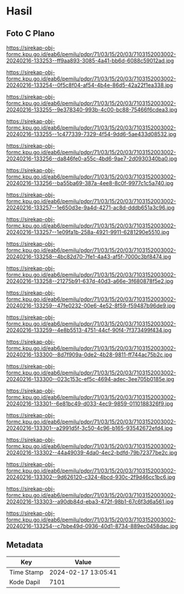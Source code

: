 # Hasil

## Foto C Plano

https://sirekap-obj-formc.kpu.go.id/eab6/pemilu/pdpr/71/03/15/20/03/7103152003002-20240216-133253--ff9aa893-3085-4a41-bb6d-6088c59012ad.jpg

https://sirekap-obj-formc.kpu.go.id/eab6/pemilu/pdpr/71/03/15/20/03/7103152003002-20240216-133254--0f5c8f04-af54-4b4e-86d5-42a22f1ea338.jpg

https://sirekap-obj-formc.kpu.go.id/eab6/pemilu/pdpr/71/03/15/20/03/7103152003002-20240216-133255--9e378340-993b-4c00-bc88-75466f6cdea3.jpg

https://sirekap-obj-formc.kpu.go.id/eab6/pemilu/pdpr/71/03/15/20/03/7103152003002-20240216-133255--1c477339-7329-4f54-9dd6-5ae433d08532.jpg

https://sirekap-obj-formc.kpu.go.id/eab6/pemilu/pdpr/71/03/15/20/03/7103152003002-20240216-133256--da846fe0-a55c-4bd6-9ae7-2d0930340ba0.jpg

https://sirekap-obj-formc.kpu.go.id/eab6/pemilu/pdpr/71/03/15/20/03/7103152003002-20240216-133256--ba55ba69-387a-4ee8-8c0f-9977c1c5a740.jpg

https://sirekap-obj-formc.kpu.go.id/eab6/pemilu/pdpr/71/03/15/20/03/7103152003002-20240216-133257--1e650d3e-9a4d-4271-ac8d-dddb651a3c96.jpg

https://sirekap-obj-formc.kpu.go.id/eab6/pemilu/pdpr/71/03/15/20/03/7103152003002-20240216-133257--1e09fa1b-258a-4921-9911-6281290e5510.jpg

https://sirekap-obj-formc.kpu.go.id/eab6/pemilu/pdpr/71/03/15/20/03/7103152003002-20240216-133258--4bc82d70-7fe1-4a43-af5f-7000c3bf8474.jpg

https://sirekap-obj-formc.kpu.go.id/eab6/pemilu/pdpr/71/03/15/20/03/7103152003002-20240216-133258--21275b91-637d-40d3-a66e-3f680878f5e2.jpg

https://sirekap-obj-formc.kpu.go.id/eab6/pemilu/pdpr/71/03/15/20/03/7103152003002-20240216-133259--47fe0232-00e6-4e52-8f59-f59487b96de9.jpg

https://sirekap-obj-formc.kpu.go.id/eab6/pemilu/pdpr/71/03/15/20/03/7103152003002-20240216-133259--4e8b5513-4751-44cf-90f4-7f373499f434.jpg

https://sirekap-obj-formc.kpu.go.id/eab6/pemilu/pdpr/71/03/15/20/03/7103152003002-20240216-133300--8d7f909a-0de2-4b28-9811-ff744ac75b2c.jpg

https://sirekap-obj-formc.kpu.go.id/eab6/pemilu/pdpr/71/03/15/20/03/7103152003002-20240216-133300--023c153c-ef5c-4694-adec-3ee705b0185e.jpg

https://sirekap-obj-formc.kpu.go.id/eab6/pemilu/pdpr/71/03/15/20/03/7103152003002-20240216-133301--6e81bc49-d033-4ec9-9859-0110188326f9.jpg

https://sirekap-obj-formc.kpu.go.id/eab6/pemilu/pdpr/71/03/15/20/03/7103152003002-20240216-133301--a2991d5f-3c50-4c96-b165-93542672efd4.jpg

https://sirekap-obj-formc.kpu.go.id/eab6/pemilu/pdpr/71/03/15/20/03/7103152003002-20240216-133302--44a49039-4da0-4ec2-bdfd-79b72377be2c.jpg

https://sirekap-obj-formc.kpu.go.id/eab6/pemilu/pdpr/71/03/15/20/03/7103152003002-20240216-133302--9d626120-c324-4bcd-930c-2f9d46cc1bc6.jpg

https://sirekap-obj-formc.kpu.go.id/eab6/pemilu/pdpr/71/03/15/20/03/7103152003002-20240216-133303--a90db84d-eba3-472f-98b1-67c6f3d6a561.jpg

https://sirekap-obj-formc.kpu.go.id/eab6/pemilu/pdpr/71/03/15/20/03/7103152003002-20240216-133254--c7bbe49d-0936-40d1-8734-889ec0458dac.jpg


## Metadata

| Key        | Value               |
| ---------- | ------------------- |
| Time Stamp | 2024-02-17 13:05:41 |
| Kode Dapil | 7101                |



